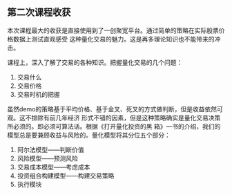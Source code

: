 ## 第二次课程收获

本次课程最大的收获是直接使用到了一创聚宽平台。通过简单的策略在实际股票价格数据上测试直观感受
这种量化交易的魅力。这是再多理论知识也不能带来的冲击。

课程上，深入了解了交易的各种知识。把握量化交易的几个问题：
1. 交易什么
2. 交易价格
3. 交易时机的把握

虽然demo的策略基于平均价格、基于金叉、死叉的方式做判断，但是收益依然可观。这不排除有前几年经济
形式不错的因素，但是这种策略确实是量化交易决策所必须的。即必须可算法话。根据《打开量化投资的黑
箱》一书的介绍，我们的模型总是要兼顾收益与风险的。量化模型将其分位五个部分：
1. 阿尔法模型——判断价值
2. 风险模型——预测风险
3. 交易成本模型——考虑成本
4. 投资组合构建模型——构建交易策略
5. 执行模块
